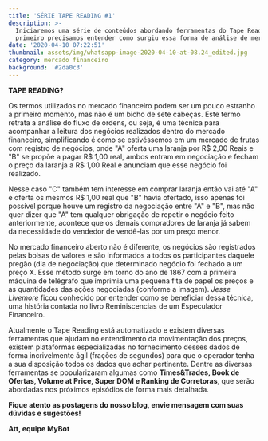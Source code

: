 ```yaml
---
title: 'SÉRIE TAPE READING #1'
description: >-
  Iniciaremos uma série de conteúdos abordando ferramentas do Tape Reading, mas
  primeiro precisamos entender como surgiu essa forma de análise de mercado.
date: '2020-04-10 07:22:51'
thumbnail: assets/img/whatsapp-image-2020-04-10-at-08.24_edited.jpg
category: mercado financeiro
background: '#2da0c3'
---
```

**TAPE READING?**

Os termos utilizados no mercado financeiro podem ser um pouco estranho a primeiro momento, mas não é um bicho de sete cabeças. Este termo retrata a análise do fluxo de ordens, ou seja, é uma técnica para acompanhar a leitura dos negócios realizados dentro do mercado financeiro, simplificando é como se estivéssemos em um mercado de frutas com registro de negócios, onde "A" oferta uma laranja por R$ 2,00 Reais e "B" se propõe a pagar R$ 1,00 real, ambos entram em negociação e fecham o preço da laranja a R$ 1,00 Real e anunciam que esse negócio foi realizado.

Nesse caso "C" também tem interesse em comprar laranja então vai até "A" e oferta os mesmos R$ 1,00 real que "B" havia ofertado, isso apenas foi possível porque houve um registro da negociação entre "A" e "B", mas não quer dizer que "A" tem qualquer obrigação de repetir o negócio feito anteriormente, acontece que os demais compradores de laranja já sabem da necessidade do vendedor de vendê-las por um preço menor.

No mercado financeiro aberto não é diferente, os negócios são registrados pelas bolsas de valores e são informados a todos os participantes daquele pregão (dia de negociação) que determinado negócio foi fechado a um preço X. Esse método surge em torno do ano de 1867 com a primeira máquina de telégrafo que imprimia uma pequena fita de papel os preços e as quantidades das ações negociadas (conforme a imagem). *Jesse Livemore* ficou conhecido por entender como se beneficiar dessa técnica, uma história contada no livro Reminiscencias de um Especulador Financeiro.

Atualmente o Tape Reading está automatizado e existem diversas ferramentas que ajudam no entendimento da movimentação dos preços, existem plataformas especializadas no fornecimento desses dados de forma incrivelmente ágil (frações de segundos) para que o operador tenha a sua disposição todos os dados que achar pertinente. Dentre as diversas ferramentas se popularizaram algumas como **Times&Trades, Book de Ofertas, Volume at Price, Super DOM e Ranking de Corretoras**, que serão abordadas nos próximos episódios de forma mais detalhada.

**Fique atento as postagens do nosso blog, envie mensagem com suas dúvidas e sugestões!**

**Att, equipe MyBot**